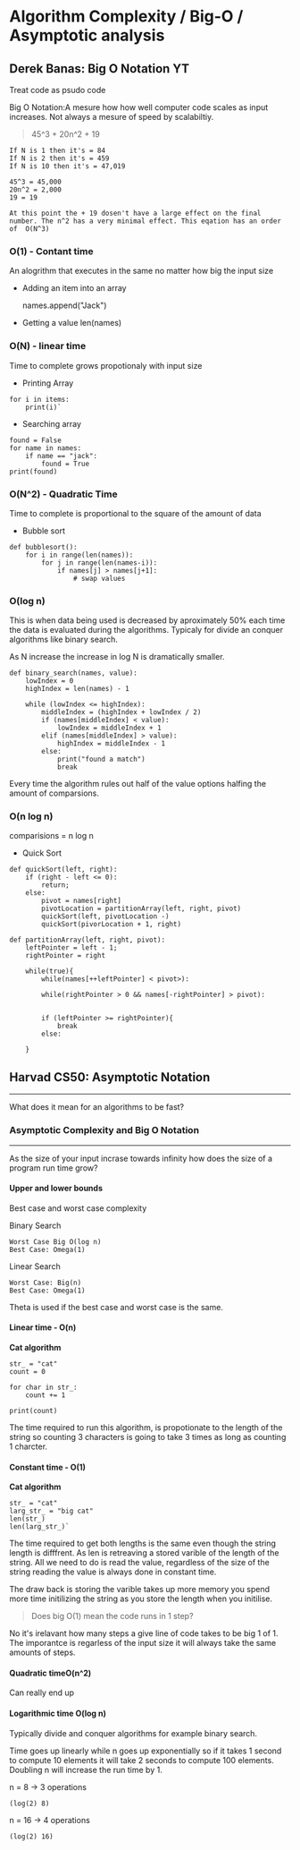 # Algorithm Complexity / Big-O / Asymptotic analysis

## Derek Banas: Big O Notation YT

Treat code as psudo code

Big O Notation:A mesure how how well computer code scales as input increases. Not always a mesure of speed by scalabiltiy.

> 45^3 + 20n^2 + 19

    If N is 1 then it's = 84
    If N is 2 then it's = 459
    If N is 10 then it's = 47,019

    45^3 = 45,000
    20n^2 = 2,000
    19 = 19

    At this point the + 19 dosen't have a large effect on the final number. The n^2 has a very minimal effect. This eqation has an order
    of  O(N^3)

### O(1) - Contant time

An alogrithm that executes in the same no matter how big the input size

- Adding an item into an array

  names.append("Jack")

- Getting a value
  len(names)

### O(N) - linear time

Time to complete grows propotionaly with input size

- Printing Array

```
for i in items:
    print(i)`
```

- Searching array

```
found = False
for name in names:
    if name == "jack":
        found = True
print(found)
```

### O(N^2) - Quadratic Time

Time to complete is proportional to the square of the amount of data

- Bubble sort

```
def bubblesort():
    for i in range(len(names)):
        for j in range(len(names-i)):
            if names[j] > names[j+1]:
                # swap values
```

### O(log n)

This is when data being used is decreased by aproximately 50% each time the data is evaluated during the algorithms. Typicaly for divide an conquer algorithms like binary search.

As N increase the increase in log N is dramatically smaller.

```
def binary_search(names, value):
    lowIndex = 0
    highIndex = len(names) - 1

    while (lowIndex <= highIndex):
        middleIndex = (highIndex + lowIndex / 2)
        if (names[middleIndex] < value):
            lowIndex = middleIndex + 1
        elif (names[middleIndex] > value):
            highIndex = middleIndex - 1
        else:
            print("found a match")
            break
```

Every time the algorithm rules out half of the value options halfing the amount of comparsions.

### O(n log n)

comparisions = n log n

- Quick Sort

```
def quickSort(left, right):
    if (right - left <= 0):
        return;
    else:
        pivot = names[right]
        pivotLocation = partitionArray(left, right, pivot)
        quickSort(left, pivotLocation -)
        quickSort(pivorLocation + 1, right)

def partitionArray(left, right, pivot):
    leftPointer = left - 1;
    rightPointer = right

    while(true){
        while(names[++leftPointer] < pivot>):

        while(rightPointer > 0 && names[-rightPointer] > pivot):


        if (leftPointer >= rightPointer){
            break
        else:

    }
```

## Harvad CS50: Asymptotic Notation

---

What does it mean for an algorithms to be fast?

### Asymptotic Complexity and Big O Notation

---

As the size of your input incrase towards infinity how does the size of a program run time grow?

#### Upper and lower bounds

Best case and worst case complexity

Binary Search

    Worst Case Big O(log n)
    Best Case: Omega(1)

Linear Search

    Worst Case: Big(n)
    Best Case: Omega(1)

Theta is used if the best case and worst case is the same.

#### Linear time - O(n)

**Cat algorithm**

    str_ = "cat"
    count = 0

    for char in str_:
        count += 1

    print(count)

The time required to run this algorithm, is propotionate to the length of the string so counting 3 characters is going to take 3 times as long as counting 1 charcter.

#### Constant time - O(1)

**Cat algorithm**

    str_ = "cat"
    larg_str_ = "big cat"
    len(str_)
    len(larg_str_)`

The time required to get both lengths is the same even though the string length is difffrent. As len is retreaving a stored varible of the length of the string. All we need to do is read the value, regardless of the size of the string reading the value is always
done in constant time.

The draw back is storing the varible takes up more memory you spend more time initilizing the string as you store the length when you initilise.

> Does big O(1) mean the code runs in 1 step?

No it's irelavant how many steps a give line of code takes to be big 1 of 1. The imporantce is regarless of the input size it will always take the same amounts of steps.

#### Quadratic timeO(n^2)

Can really end up

#### Logarithmic time O(log n)

Typically divide and conquer algorithms for example binary search.

Time goes up linearly while n goes up exponentially so if it takes 1 second to compute 10 elements it will take 2 seconds to compute 100 elements. Doubling n will increase the run time by 1.

n = 8 -> 3 operations

    (log(2) 8)

n = 16 -> 4 operations

    (log(2) 16)
